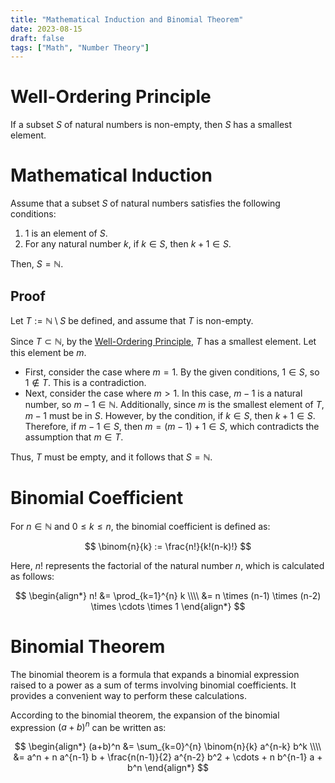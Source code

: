 ```yaml
---
title: "Mathematical Induction and Binomial Theorem"
date: 2023-08-15
draft: false
tags: ["Math", "Number Theory"]
---
```


# Well-Ordering Principle

If a subset $S$ of natural numbers is non-empty, then $S$ has a smallest element.

# Mathematical Induction

Assume that a subset $S$ of natural numbers satisfies the following conditions:

1. $1$ is an element of $S$.
2. For any natural number $k$, if $k \in S$, then $k+1 \in S$.

Then, $S = \mathbb{N}$.

## Proof

Let $T := \mathbb{N} \setminus S$ be defined, and assume that $T$ is non-empty.

Since $T \subset \mathbb{N}$, by the [Well-Ordering Principle](#well-ordering-principle), $T$ has a smallest element. Let this element be $m$.

- First, consider the case where $m = 1$. By the given conditions, $1 \in S$, so $1 \notin T$. This is a contradiction.
- Next, consider the case where $m > 1$. In this case, $m-1$ is a natural number, so $m-1 \in \mathbb{N}$. Additionally, since $m$ is the smallest element of $T$, $m-1$ must be in $S$. However, by the condition, if $k \in S$, then $k+1 \in S$. Therefore, if $m-1 \in S$, then $m = (m-1)+1 \in S$, which contradicts the assumption that $m \in T$.

Thus, $T$ must be empty, and it follows that $S = \mathbb{N}$.

# Binomial Coefficient

For $n \in \mathbb{N}$ and $0 \leq k \leq n$, the binomial coefficient is defined as:

$$
\binom{n}{k} := \frac{n!}{k!(n-k)!}
$$

Here, $n!$ represents the factorial of the natural number $n$, which is calculated as follows:

$$
\begin{align*}
n! &= \prod_{k=1}^{n} k \\\\
   &= n \times (n-1) \times (n-2) \times \cdots \times 1
\end{align*}
$$

# Binomial Theorem

The binomial theorem is a formula that expands a binomial expression raised to a power as a sum of terms involving binomial coefficients. It provides a convenient way to perform these calculations.

According to the binomial theorem, the expansion of the binomial expression $(a+b)^n$ can be written as:

$$
\begin{align*}
(a+b)^n &= \sum_{k=0}^{n} \binom{n}{k} a^{n-k} b^k \\\\
&= a^n + n a^{n-1} b + \frac{n(n-1)}{2} a^{n-2} b^2 + \cdots + n b^{n-1} a + b^n
\end{align*}
$$
